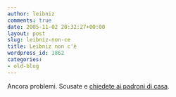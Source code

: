 ```yaml
---
author: leibniz
comments: true
date: 2005-11-02 20:32:27+00:00
layout: post
slug: leibniz-non-ce
title: Leibniz non c'è
wordpress_id: 1862
categories:
- old-blog
---
```


Ancora problemi. Scusate e [chiedete ai padroni di casa](http://www.tophost.it/aiuto/cat2/18/76/).  

